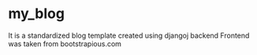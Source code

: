 # my_blog
It is a standardized blog template created using djangoj backend
Frontend was taken from bootstrapious.com
